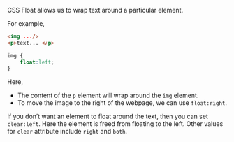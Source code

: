 CSS Float allows us to wrap text around a particular element.

For example,
```html
<img .../>
<p>text... </p>
```

```css
img {
	float:left;
}
```

Here,
- The content of the `p` element will wrap around the `img` element.
- To move the image to the right of the webpage, we can use `float:right`.

If you don’t want an element to float around the text, then you can set `clear:left`. Here the element is freed from floating to the left. Other values for `clear` attribute include `right` and `both`.
